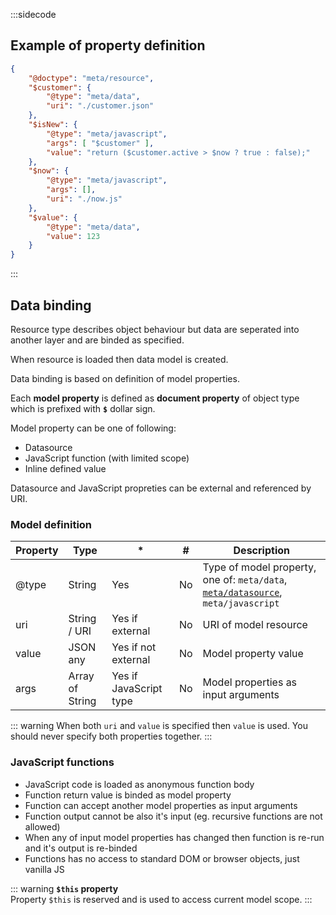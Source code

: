 :::sidecode
## Example of property definition

```json
{
	"@doctype": "meta/resource",
	"$customer": {
		"@type": "meta/data",
		"uri": "./customer.json"
	},
	"$isNew": {
		"@type": "meta/javascript",
		"args": [ "$customer" ],
		"value": "return ($customer.active > $now ? true : false);"
	},
	"$now": {
		"@type": "meta/javascript",
		"args": [],
		"uri": "./now.js"
	},
	"$value": {
		"@type": "meta/data",
		"value": 123
	}
}
```
:::

## Data binding

Resource type describes object behaviour but data are seperated into another layer and are binded as specified.

When resource is loaded then data model is created.

Data binding is based on definition of model properties.

Each **model property** is defined as **document property** of object type which is prefixed with **`$`** dollar sign.

Model property can be one of following:

- Datasource
- JavaScript function (with limited scope)
- Inline defined value

Datasource and JavaScript propreties can be external and referenced by URI.

### Model definition

| Property | Type | * | # | Description |
| -------- | ---- | - | - | ----------- | 
| @type | String | Yes | No | Type of model property, one of: `meta/data`, [`meta/datasource`](../api/#02_Collection_datasource), `meta/javascript` |
| uri | String / URI | Yes if external | No | URI of model resource |
| value | JSON any | Yes if not external | No | Model property value |
| args | Array of String | Yes if JavaScript type | No | Model properties as input arguments |

::: warning
When both `uri` and `value` is specified then `value` is used. You should never specify both properties together.
:::

### JavaScript functions

- JavaScript code is loaded as anonymous function body
- Function return value is binded as model property
- Function can accept another model properties as input arguments
- Function output cannot be also it's input (eg. recursive functions are not allowed)
- When any of input model properties has changed then function is re-run and it's output is re-binded
- Functions has no access to standard DOM or browser objects, just vanilla JS

::: warning
**`$this` property**  
Property `$this` is reserved and is used to access current model scope.
:::